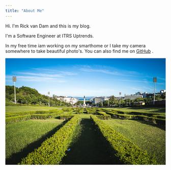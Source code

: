 ```yaml
---
title: "About Me"
---
```


Hi. I'm Rick van Dam and this is my blog.

I'm a Software Engineer at ITRS Uptrends.

In my free time iam working on my smarthome or I take my camera somewhere to take beautiful photo's. You can also find me on [GitHub](https://github.com/barsonax) .

![A park in lisbon](./park.jpg)

